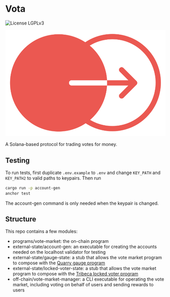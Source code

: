 # Vota

![License LGPLv3](https://img.shields.io/badge/License-BSLv1.1-gray.svg)

![icon](./icon.svg)

A Solana-based protocol for trading votes for money.

## Testing

To run tests, first duplicate `.env.example` to `.env` and change `KEY_PATH` and `KEY_PATH2`
to valid paths to keypairs. Then run

```bash
cargo run -p account-gen
anchor test 
```

The account-gen command is only needed when the keypair is changed.

## Structure

This repo contains a few modules:
- programs/vote-market: the on-chain program
- external-state/account-gen: an executable for creating the accounts needed on the localhost
validator for testing
- external-state/gauge-state: a stub that allows the vote market program to
compose with the [Quarry gauge program](https://github.com/QuarryProtocol/gauge)
- external-state/locked-voter-state: a stub that allows the vote market program
to compose with the [Tribeca locked voter program](https://github.com/TribecaHQ/tribeca/tree/master/programs/locked-voter)
- off-chain/vote-market-manager: a CLI executable for operating the vote market,
including voting on behalf of users and sending rewards to users
